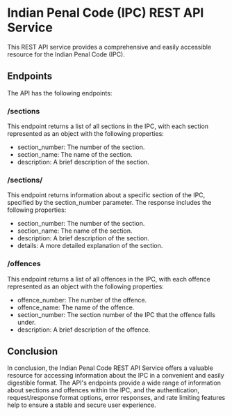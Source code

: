 <h1>Indian Penal Code (IPC) REST API Service</h1>
<p>This REST API service provides a comprehensive and easily accessible resource for the Indian Penal Code (IPC).</p>
<h2>Endpoints</h2>
<p>The API has the following endpoints:</p>
<h3>/sections</h3>
<p>This endpoint returns a list of all sections in the IPC, with each section represented as an object with the following properties:</p>
<ul>
  <li>section_number: The number of the section.</li>
  <li>section_name: The name of the section.</li>
  <li>description: A brief description of the section.</li>
</ul>
<h3>/sections/<section_number></h3>
<p>This endpoint returns information about a specific section of the IPC, specified by the section_number parameter. The response includes the following properties:</p>
<ul>
  <li>section_number: The number of the section.</li>
  <li>section_name: The name of the section.</li>
  <li>description: A brief description of the section.</li>
  <li>details: A more detailed explanation of the section.</li>
</ul>
<h3>/offences</h3>
<p>This endpoint returns a list of all offences in the IPC, with each offence represented as an object with the following properties:</p>
<ul>
  <li>offence_number: The number of the offence.</li>
  <li>offence_name: The name of the offence.</li>
  <li>section_number: The section number of the IPC that the offence falls under.</li>
  <li>description: A brief description of the offence.</li>
</ul>
<h2>Conclusion</h2>
<p>In conclusion, the Indian Penal Code REST API Service offers a valuable resource for accessing information about the IPC in a convenient and easily digestible format. The API's endpoints provide a wide range of information about sections and offences within the IPC, and the authentication, request/response format options, error responses, and rate limiting features help to ensure a stable and secure user experience.</p>
